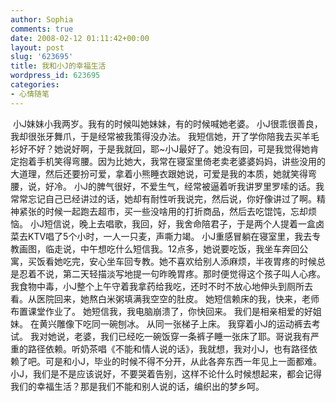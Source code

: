 ```yaml
---
author: Sophia
comments: true
date: 2008-02-12 01:11:42+00:00
layout: post
slug: '623695'
title: 我和小J的幸福生活
wordpress_id: 623695
categories:
- 心情随笔
---
```


 小J妹妹小我两岁。我有的时候叫她妹妹，有的时候喊她老婆。
小J很乖很善良，我却很张牙舞爪，于是经常被我策得没办法。
我短信她，开了学你陪我去买羊毛衫好不好？她说好啊，于是我就回，耶~小J最好了。她没有回，可是我觉得她肯定抱着手机笑得弯腰。因为比她大，我常在寝室里倚老卖老婆婆妈妈，讲些没用的大道理，然后还要扮可爱，拿着小熊睡衣跟她说，可爱是我的本质，她就笑得弯腰，说，好冷。
小J的脾气很好，不爱生气，经常被逼着听我讲罗里罗嗦的话。我常常忘记自己已经讲过的话，她却有耐性听我说完，然后说，你好像讲过了啊。精神紧张的时候一起跑去超市，买一些没啥用的打折商品，然后去吃馄饨，忘却烦恼。
小J短信说，晚上去唱歌，我回，好，我舍命陪君子，于是两个人提着一盒卤菜去KTV唱了5个小时，一人一只麦，声嘶力竭。
小J重感冒躺在寝室里，我去专教画图，临走说，中午想吃什么短信我。12点多，她说要吃饭，我坐车奔回公寓，买饭看她吃完，安心坐车回专教。她不喜欢给别人添麻烦，半夜胃疼的时候总是忍着不说，第二天轻描淡写地提一句昨晚胃疼。那时便觉得这个孩子叫人心疼。
我食物中毒，小J整个上午守着我拿药给我吃，还时不时不放心地伸头到厕所去看。从医院回来，她熬白米粥填满我空空的肚皮。
她短信赖床的我，快来，老师布置课堂作业了。
她短信我，我电脑崩溃了，你快回来。
我们是相亲相爱的好姐妹。
在黄兴雕像下吃同一碗刨冰。
从同一张梯子上床。
我穿着小J的运动裤去考试。
我对她说，老婆，我们已经吃一碗饭穿一条裤子睡一张床了耶。哥说我有严重的路径依赖。听奶茶唱《不能和情人说的话》，我就想，我对小J，也有路径依赖了吧。可是和小J，毕业的时候不得不分开，从此各奔东西一年见上一面都难。小J，我们是不是应该说好，不要哭着告别，这样不论什么时候想起来，都会记得我们的幸福生活？那是我们不能和别人说的话，编织出的梦乡呵。


